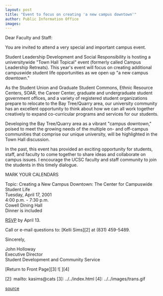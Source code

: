 ```yaml
---
layout: post
title: "Event to focus on creating 'a new campus downtown'"
author: Public Information Office
images:
---
```


Dear Faculty and Staff:  
  
You are invited to attend a very special and important campus event.  
  
Student Leadership Development and Social Responsibility is hosting a  
universitywide "Town Hall Topical" event (formerly called Campus  
Leadership Retreats). This year's event will focus on creating additional  
campuswide student life opportunities as we open up "a new campus downtown."  
  
As the Student Union and Graduate Student Commons, Ethnic Resource Centers, SOAR, the Career Center, graduate and undergraduate student government offices, and a variety of registered student organizations prepare to relocate to the Bay Tree/Quarry area, our university community has an excellent opportunity to think about how we can all work together creatively to expand co-curricular programs and services for our students.  
  
Developing the Bay Tree/Quarry area as a vibrant "campus downtown," poised to meet the growing needs of the multiple on- and off-campus communities that comprise our unique university, will be highlighted in the Town Hall discussion.  
  
In the past, this event has provided an exciting opportunity for students,  
staff, and faculty to come together to share ideas and collaborate on  
campus issues. I encourage the UCSC faculty and staff community to join  
the students in this timely dialogue.  
  
MARK YOUR CALENDARS  
  
Topic: Creating a New Campus Downtown: The Center for Campuswide Student Life  
Tuesday, April 17, 2001  
4:00 p.m. - 7:30 p.m.  
Cowell Dining Hall  
Dinner is included  
  
[RSVP][1] by April 13.   
  
Call or e-mail questions to: [Kelli Sims][2] at (831) 459-5489.  
  
Sincerely,  
  
John Holloway  
Executive Director  
Student Development and Community Service  
  
[Return to Front Page][3] ![ ][4]

[1]: http://www2.ucsc.edu/sdcs.tht
[2]: mailto: kasims@cats
[3]: ../../index.html
[4]: ../../images/trans.gif

[source](http://www1.ucsc.edu/currents/00-01/04-09/downtown.html "Permalink to downtown")
